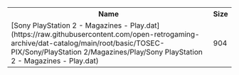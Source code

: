 <table>
<tr><th>Name</th><th>Size</th></tr>
<tr><td>[Sony PlayStation 2 - Magazines - Play.dat](https://raw.githubusercontent.com/open-retrogaming-archive/dat-catalog/main/root/basic/TOSEC-PIX/Sony/PlayStation 2/Magazines/Play/Sony PlayStation 2 - Magazines - Play.dat)</td><td>904</td></tr>
</table>
